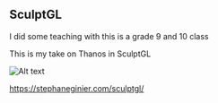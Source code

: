 ## SculptGL 

I did some teaching with this is a grade 9 and 10 class

This is my take on Thanos in SculptGL

![Alt text](https://i.imgur.com/8RYtUVM.jpeg)

https://stephaneginier.com/sculptgl/
